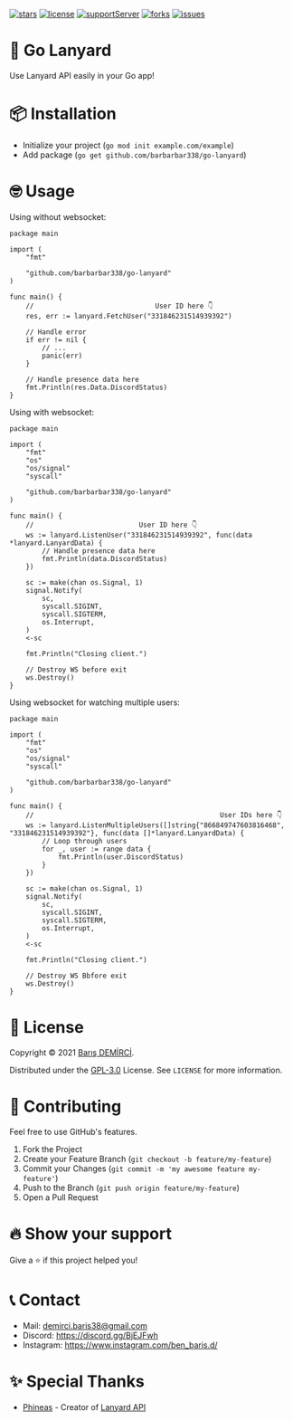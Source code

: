 [![stars](https://img.shields.io/github/stars/barbarbar338/go-lanyard?color=yellow&logo=github&style=for-the-badge)](https://github.com/barbarbar338/go-lanyard)
[![license](https://img.shields.io/github/license/barbarbar338/go-lanyard?logo=github&style=for-the-badge)](https://github.com/barbarbar338/go-lanyard)
[![supportServer](https://img.shields.io/discord/711995199945179187?color=7289DA&label=Support&logo=discord&style=for-the-badge)](https://discord.gg/BjEJFwh)
[![forks](https://img.shields.io/github/forks/barbarbar338/go-lanyard?color=green&logo=github&style=for-the-badge)](https://github.com/barbarbar338/go-lanyard)
[![issues](https://img.shields.io/github/issues/barbarbar338/go-lanyard?color=red&logo=github&style=for-the-badge)](https://github.com/barbarbar338/go-lanyard)

# 🚀 Go Lanyard

Use Lanyard API easily in your Go app!

# 📦 Installation

-   Initialize your project (`go mod init example.com/example`)
-   Add package (`go get github.com/barbarbar338/go-lanyard`)

# 🤓 Usage

Using without websocket:

```golang
package main

import (
	"fmt"

	"github.com/barbarbar338/go-lanyard"
)

func main() {
	//                              User ID here 👇
	res, err := lanyard.FetchUser("331846231514939392")

	// Handle error
	if err != nil {
		// ...
		panic(err)
	}

	// Handle presence data here
	fmt.Println(res.Data.DiscordStatus)
}
```

Using with websocket:

```golang
package main

import (
	"fmt"
	"os"
	"os/signal"
	"syscall"

	"github.com/barbarbar338/go-lanyard"
)

func main() {
	//                          User ID here 👇
	ws := lanyard.ListenUser("331846231514939392", func(data *lanyard.LanyardData) {
		// Handle presence data here
		fmt.Println(data.DiscordStatus)
	})

	sc := make(chan os.Signal, 1)
	signal.Notify(
		sc,
		syscall.SIGINT,
		syscall.SIGTERM,
		os.Interrupt,
	)
	<-sc

	fmt.Println("Closing client.")

	// Destroy WS before exit
	ws.Destroy()
}
```

Using websocket for watching multiple users:

```golang
package main

import (
	"fmt"
	"os"
	"os/signal"
	"syscall"

	"github.com/barbarbar338/go-lanyard"
)

func main() {
	//                                              User IDs here 👇
	ws := lanyard.ListenMultipleUsers([]string{"866849747603816468", "331846231514939392"}, func(data []*lanyard.LanyardData) {
		// Loop through users
		for _, user := range data {
			fmt.Println(user.DiscordStatus)
		}
	})

	sc := make(chan os.Signal, 1)
	signal.Notify(
		sc,
		syscall.SIGINT,
		syscall.SIGTERM,
		os.Interrupt,
	)
	<-sc

	fmt.Println("Closing client.")

	// Destroy WS Bbfore exit
	ws.Destroy()
}

```

# 📄 License

Copyright © 2021 [Barış DEMİRCİ](https://github.com/barbarbar338).

Distributed under the [GPL-3.0](https://www.gnu.org/licenses/gpl-3.0.html) License. See `LICENSE` for more information.

# 🧦 Contributing

Feel free to use GitHub's features.

1. Fork the Project
2. Create your Feature Branch (`git checkout -b feature/my-feature`)
3. Commit your Changes (`git commit -m 'my awesome feature my-feature'`)
4. Push to the Branch (`git push origin feature/my-feature`)
5. Open a Pull Request

# 🔥 Show your support

Give a ⭐️ if this project helped you!

# 📞 Contact

-   Mail: demirci.baris38@gmail.com
-   Discord: https://discord.gg/BjEJFwh
-   Instagram: https://www.instagram.com/ben_baris.d/

# ✨ Special Thanks

-   [Phineas](https://github.com/Phineas) - Creator of [Lanyard API](https://github.com/Phineas/lanyard)
